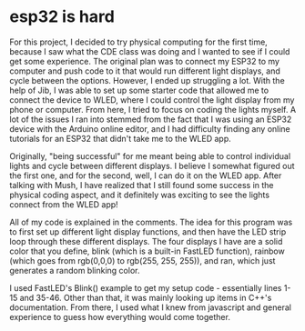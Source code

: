 # esp32 is hard

For this project, I decided to try physical computing for the first time, because I saw what the CDE class was doing and I wanted to see if I could get some experience. The original plan was to connect my ESP32 to my computer and push code to it that would run different light displays, and cycle between the options. However, I ended up struggling a lot. With the help of Jib, I was able to set up some starter code that allowed me to connect the device to  WLED, where I could control the light display from my phone or computer. From here, I tried to focus on coding the lights myself. A lot of the issues I ran into stemmed from the fact that I was using an ESP32 device with the Arduino online editor, and I had difficulty finding any online tutorials for an ESP32 that didn't take me to the WLED app.

Originally, "being successful" for me meant being able to control individual lights and cycle between different displays. I believe I somewhat figured out the first one, and for the second, well, I can do it on the WLED app. After talking with Mush, I have realized that I still found some success in the physical coding aspect, and it definitely was exciting to see the lights connect from the WLED app!

All of my code is explained in the comments. The idea for this program was to first set up different light display functions, and then have the LED strip loop through these different displays. The four displays I have are a solid color that you define, blink (which is a built-in FastLED function), rainbow (which goes from rgb(0,0,0) to rgb(255, 255, 255)), and ran, which just generates a random blinking color.

I used FastLED's Blink() example to get my setup code - essentially lines 1-15 and 35-46. Other than that, it was mainly looking up items in C++'s documentation. From there, I used what I knew from javascript and general experience to guess how everything would come together.

